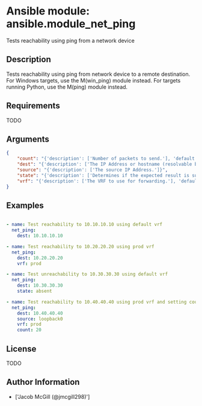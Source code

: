 # Ansible module: ansible.module_net_ping


Tests reachability using ping from a network device

## Description

Tests reachability using ping from network device to a remote destination.
For Windows targets, use the M(win_ping) module instead.
For targets running Python, use the M(ping) module instead.

## Requirements

TODO

## Arguments

``` json
{
    "count": "{'description': ['Number of packets to send.'], 'default': 5}",
    "dest": "{'description': ['The IP Address or hostname (resolvable by switch) of the remote node.'], 'required': True}",
    "source": "{'description': ['The source IP Address.']}",
    "state": "{'description': ['Determines if the expected result is success or fail.'], 'choices': ['absent', 'present'], 'default': 'present'}",
    "vrf": "{'description': ['The VRF to use for forwarding.'], 'default': 'default'}",
}
```

## Examples


``` yaml

- name: Test reachability to 10.10.10.10 using default vrf
  net_ping:
    dest: 10.10.10.10

- name: Test reachability to 10.20.20.20 using prod vrf
  net_ping:
    dest: 10.20.20.20
    vrf: prod

- name: Test unreachability to 10.30.30.30 using default vrf
  net_ping:
    dest: 10.30.30.30
    state: absent

- name: Test reachability to 10.40.40.40 using prod vrf and setting count and source
  net_ping:
    dest: 10.40.40.40
    source: loopback0
    vrf: prod
    count: 20

```

## License

TODO

## Author Information
  - ['Jacob McGill (@jmcgill298)']
